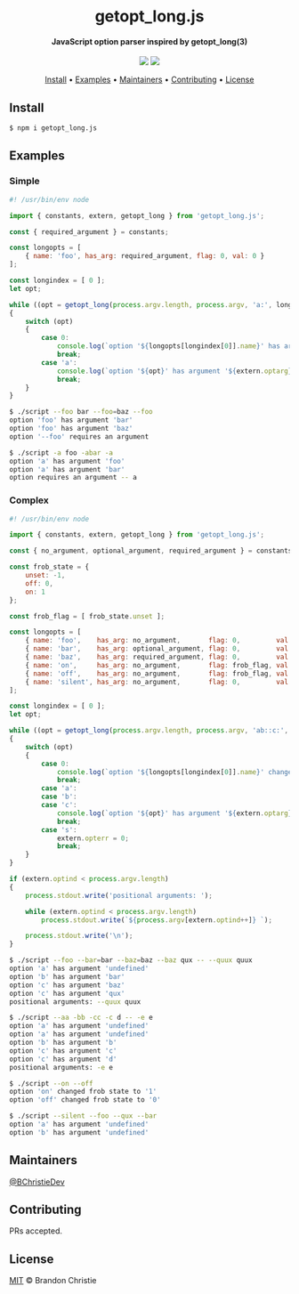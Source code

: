 <div align="center">
    <h1>getopt_long.js</h1>
    <h4>JavaScript option parser inspired by getopt_long(3)</h4>
    <p>
        <a href="https://github.com/BChristieDev/getopt_long.js/actions/workflows/ci.yml"><img src="https://github.com/BChristieDev/getopt_long.js/actions/workflows/ci.yml/badge.svg"></a>
        <a href="https://www.npmjs.com/package/getopt_long.js"><img src="https://badge.fury.io/js/getopt_long.js.svg"></a>
    </p>
    <p>
        <a href="#install">Install</a> •
        <a href="#examples">Examples</a> •
        <a href="#maintainers">Maintainers</a> •
        <a href="#contributing">Contributing</a> •
        <a href="#license">License</a>
    </p>
</div>

## Install

```sh
$ npm i getopt_long.js
```

## Examples

### Simple

```js
#! /usr/bin/env node

import { constants, extern, getopt_long } from 'getopt_long.js';

const { required_argument } = constants;

const longopts = [
    { name: 'foo', has_arg: required_argument, flag: 0, val: 0 }
];

const longindex = [ 0 ];
let opt;

while ((opt = getopt_long(process.argv.length, process.argv, 'a:', longopts, longindex)) !== -1)
{
    switch (opt)
    {
        case 0:
            console.log(`option '${longopts[longindex[0]].name}' has argument '${extern.optarg}'`);
            break;
        case 'a':
            console.log(`option '${opt}' has argument '${extern.optarg}'`);
            break;
    }
}
```

```sh
$ ./script --foo bar --foo=baz --foo
option 'foo' has argument 'bar'
option 'foo' has argument 'baz'
option '--foo' requires an argument

$ ./script -a foo -abar -a
option 'a' has argument 'foo'
option 'a' has argument 'bar'
option requires an argument -- a
```

### Complex

```js
#! /usr/bin/env node

import { constants, extern, getopt_long } from 'getopt_long.js';

const { no_argument, optional_argument, required_argument } = constants;

const frob_state = {
    unset: -1,
    off: 0,
    on: 1
};

const frob_flag = [ frob_state.unset ];

const longopts = [
    { name: 'foo',    has_arg: no_argument,       flag: 0,         val: 'a'            },
    { name: 'bar',    has_arg: optional_argument, flag: 0,         val: 'b'            },
    { name: 'baz',    has_arg: required_argument, flag: 0,         val: 'c'            },
    { name: 'on',     has_arg: no_argument,       flag: frob_flag, val: frob_state.on  },
    { name: 'off',    has_arg: no_argument,       flag: frob_flag, val: frob_state.off },
    { name: 'silent', has_arg: no_argument,       flag: 0,         val: 's'            }
];

const longindex = [ 0 ];
let opt;

while ((opt = getopt_long(process.argv.length, process.argv, 'ab::c:', longopts, longindex)) !== -1)
{
    switch (opt)
    {
        case 0:
            console.log(`option '${longopts[longindex[0]].name}' changed frob state to '${frob_flag[0]}'`);
            break;
        case 'a':
        case 'b':
        case 'c':
            console.log(`option '${opt}' has argument '${extern.optarg}'`);
            break;
        case 's':
            extern.opterr = 0;
            break;
    }
}

if (extern.optind < process.argv.length)
{
    process.stdout.write('positional arguments: ');

    while (extern.optind < process.argv.length)
        process.stdout.write(`${process.argv[extern.optind++]} `);

    process.stdout.write('\n');
}
```

```sh
$ ./script --foo --bar=bar --baz=baz --baz qux -- --quux quux
option 'a' has argument 'undefined'
option 'b' has argument 'bar'
option 'c' has argument 'baz'
option 'c' has argument 'qux'
positional arguments: --quux quux

$ ./script --aa -bb -cc -c d -- -e e
option 'a' has argument 'undefined'
option 'a' has argument 'undefined'
option 'b' has argument 'b'
option 'c' has argument 'c'
option 'c' has argument 'd'
positional arguments: -e e

$ ./script --on --off
option 'on' changed frob state to '1'
option 'off' changed frob state to '0'

$ ./script --silent --foo --qux --bar
option 'a' has argument 'undefined'
option 'b' has argument 'undefined'
```

## Maintainers

[@BChristieDev](https://github.com/BChristieDev)

## Contributing

PRs accepted.

## License

[MIT](LICENSE) © Brandon Christie

